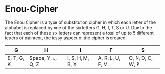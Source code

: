 # Enou-Cipher
The Enou Cipher is a type of substitution cipher in which each letter of the alphabet is replaced by one of the six letters G, H, I, T, S or U. Due to the fact that each of these six letters can represent a total of up to 5 different letters of plaintext, the lossy aspect of the cipher is created.


| G | H | I | T | S |
|---|---|---|---|---|
| E, T, G, K| Space, Y, J, Q, Z | I, S, H, M, B, X | A, R, L, U, F, V | O, N, D, C, W, P |
